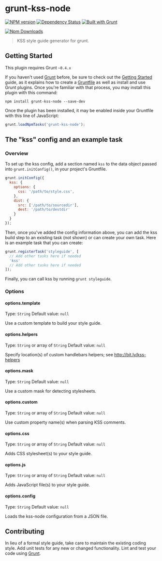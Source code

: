 # grunt-kss-node
 
[![NPM version](https://badge.fury.io/js/grunt-kss-node.svg)](http://badge.fury.io/js/grunt-kss-node)
[![Dependency Status](https://david-dm.org/lidl-ecommerce/grunt-kss-node.svg)](https://david-dm.org/lidl-ecommerce/grunt-kss-node)
[![Built with Grunt](https://cdn.gruntjs.com/builtwith.png)](http://gruntjs.com/)

[![Npm Downloads](https://nodei.co/npm/grunt-kss.png?downloads=true&stars=true)](https://nodei.co/npm/grunt-kss.png?downloads=true&stars=true)


> KSS style guide generator for grunt.

## Getting Started
This plugin requires Grunt `~0.4.x`

If you haven't used [Grunt](http://gruntjs.com/) before, be sure to check out the [Getting Started](http://gruntjs.com/getting-started) guide, as it explains how to create a [Gruntfile](http://gruntjs.com/sample-gruntfile) as well as install and use Grunt plugins. Once you're familiar with that process, you may install this plugin with this command:

```shell
npm install grunt-kss-node --save-dev
```

Once the plugin has been installed, it may be enabled inside your Gruntfile with this line of JavaScript:

```js
grunt.loadNpmTasks('grunt-kss-node');
```

## The "kss" config and an example task

### Overview
To set up the kss config, add a section named `kss` to the data object passed into `grunt.initConfig()`, in your project's Gruntfile.

```js
grunt.initConfig({
  kss: {
    options: {
      css: '/path/to/style.css',
    },
    dist: {
      src: ['/path/to/sourcedir'],
      dest: '/path/to/destdir'
    }
  }
});
```

Then, once you've added the config information above, you can add the kss build step to an existing task (not shown) or can create your own task. Here is an example task that you can create:

```js
grunt.registerTask('styleguide', [
  // Add other tasks here if needed
  'kss'
  // Add other tasks here if needed
]);
```

Finally, you can call kss by running `grunt styleguide`.

### Options

#### options.template
Type: `String`
Default value: `null`

Use a custom template to build your style guide.

#### options.helpers
Type: `String` or array of `String`
Default value: `null`

Specify location(s) of custom handlebars helpers; see
http://bit.ly/kss-helpers

#### options.mask
Type: `String`
Default value: `null`

Use a custom mask for detecting stylesheets.

#### options.custom
Type: `String` or array of `String`
Default value: `null`

Use custom property name(s) when parsing KSS comments.

#### options.css
Type: `String` or array of `String`
Default value: `null`

Adds CSS stylesheet(s) to your style guide.

#### options.js
Type: `String` or array of `String`
Default value: `null`

Adds JavaScript file(s) to your style guide.

#### options.config
Type: `String`
Default value: `null`

Loads the kss-node configuration from a JSON file.

## Contributing
In lieu of a formal style guide, take care to maintain the existing coding style. Add unit tests for any new or changed functionality. Lint and test your code using [Grunt](http://gruntjs.com/).
